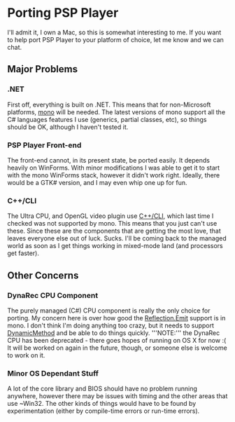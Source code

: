 # Porting PSP Player #
I'll admit it, I own a Mac, so this is somewhat interesting to me. If you want to help port PSP Player to your platform of choice, let me know and we can chat.

## Major Problems ##
### .NET ###
First off, everything is built on .NET. This means that for non-Microsoft platforms, [mono](http://www.mono-project.com/) will be needed. The latest versions of mono support all the C# languages features I use (generics, partial classes, etc), so things should be OK, although I haven't tested it.

### PSP Player Front-end ###
The front-end cannot, in its present state, be ported easily. It depends heavily on WinForms. With minor modifications I was able to get it to start with the mono WinForms stack, however it didn't work right. Ideally, there would be a GTK# version, and I may even whip one up for fun.

### C++/CLI ###
The Ultra CPU, and OpenGL video plugin use [C++/CLI](http://en.wikipedia.org/wiki/C++/CLI), which last time I checked was not supported by mono. This means that you just can't use these. Since these are the components that are getting the most love, that leaves everyone else out of luck. Sucks. I'll be coming back to the managed world as soon as I get things working in mixed-mode land (and processors get faster).

## Other Concerns ##
### DynaRec CPU Component ###
The purely managed (C#) CPU component is really the only choice for porting. My concern here is over how good the [Reflection.Emit](http://windowssdk.msdn.microsoft.com/en-us/library/system.reflection.emit.aspx) support is in mono. I don't think I'm doing anything too crazy, but it needs to support [DynamicMethod](http://windowssdk.msdn.microsoft.com/en-us/library/system.reflection.emit.dynamicmethod.aspx) and be able to do things quickly.
'''NOTE:''' the DynaRec CPU has been deprecated - there goes hopes of running on OS X for now :( It will be worked on again in the future, though, or someone else is welcome to work on it.

### Minor OS Dependant Stuff ###
A lot of the core library and BIOS should have no problem running anywhere, however there may be issues with timing and the other areas that use ~Win32. The other kinds of things would have to be found by experimentation (either by compile-time errors or run-time errors).